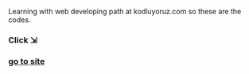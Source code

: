 Learning with web developing path at kodluyoruz.com so these are the codes.

### Click ⇲
###          [go to site]([https://yasinenis.github.io](https://yasinenis.github.io/demo-website-with-bootstrap/))

